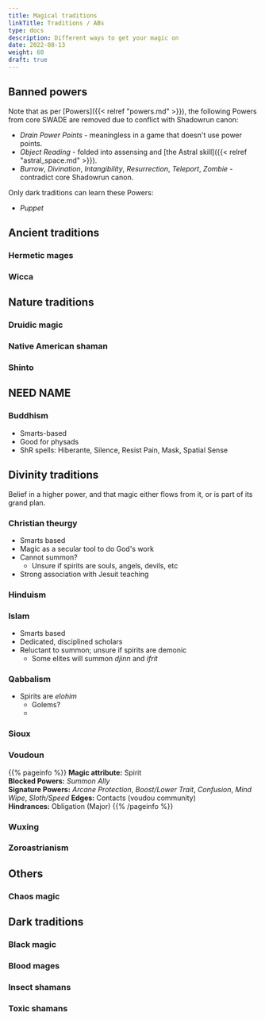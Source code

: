 ```yaml
---
title: Magical traditions
linkTitle: Traditions / ABs
type: docs
description: Different ways to get your magic on
date: 2022-08-13
weight: 60
draft: true
---
```


## Banned powers

Note that as per [Powers]({{< relref "powers.md" >}}), the following Powers from core SWADE are removed due to conflict with Shadowrun canon:

* *Drain Power Points* - meaningless in a game that doesn't use power points.
* *Object Reading* - folded into assensing and [the Astral skill]({{< relref "astral_space.md" >}}).
* *Burrow*, *Divination*, *Intangibility*, *Resurrection*, *Teleport*, *Zombie* - contradict core Shadowrun canon.

Only dark traditions can learn these Powers:

* *Puppet*

## Ancient traditions
### Hermetic mages
### Wicca


## Nature traditions

### Druidic magic

### Native American shaman

### Shinto

## NEED NAME

### Buddhism

* Smarts-based
* Good for physads
* ShR spells: Hiberante, Silence, Resist Pain, Mask, Spatial Sense

## Divinity traditions

Belief in a higher power, and that magic either flows from it, or is part of its grand plan.

### Christian theurgy

* Smarts based
* Magic as a secular tool to do God's work
* Cannot summon?
	* Unsure if spirits are souls, angels, devils, etc
* Strong association with Jesuit teaching

### Hinduism


### Islam

* Smarts based
* Dedicated, disciplined scholars
* Reluctant to summon; unsure if spirits are demonic
	* Some elites will summon _djinn_ and _ifrit_

### Qabbalism

* Spirits are _elohim_
	* Golems?
	* 

### Sioux
### Voudoun

{{% pageinfo %}}
**Magic attribute:** Spirit \
**Blocked Powers:** *Summon Ally* \
**Signature Powers:** *Arcane Protection*, *Boost/Lower Trait*, *Confusion*, *Mind Wipe*, *Sloth/Speed*
**Edges:** Contacts (voudou community) \
**Hindrances:** Obligation (Major)
{{% /pageinfo %}}

### Wuxing

### Zoroastrianism


## Others
### Chaos magic



## Dark traditions

### Black magic

### Blood mages

### Insect shamans

### Toxic shamans